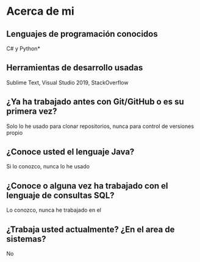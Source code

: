 # Acerca de mi

## Lenguajes de programación conocidos

C# y Python*

## Herramientas de desarrollo usadas

Sublime Text, Visual Studio 2019, StackOverflow

## ¿Ya ha trabajado antes con Git/GitHub o es su primera vez?

Solo lo he usado para clonar repositorios, nunca para control de versiones propio

## ¿Conoce usted el lenguaje Java?

Si lo conozco, nunca lo he usado

## ¿Conoce o alguna vez ha trabajado con el lenguaje de consultas SQL?

Lo conozco, nunca he trabajado en el

## ¿Trabaja usted actualmente? ¿En el area de sistemas?

No
